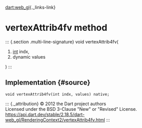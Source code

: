 [dart:web\_gl](../../dart-web_gl/dart-web_gl-library){._links-link}

vertexAttrib4fv method
======================

::: {.section .multi-line-signature}
void vertexAttrib4fv(

1.  [int](../../dart-core/int-class) indx,
2.  dynamic values

)
:::

Implementation {#source}
--------------

``` {.language-dart data-language="dart"}
void vertexAttrib4fv(int indx, values) native;
```

::: {._attribution}
© 2012 the Dart project authors\
Licensed under the BSD 3-Clause \"New\" or \"Revised\" License.\
<https://api.dart.dev/stable/2.18.5/dart-web_gl/RenderingContext2/vertexAttrib4fv.html>
:::
